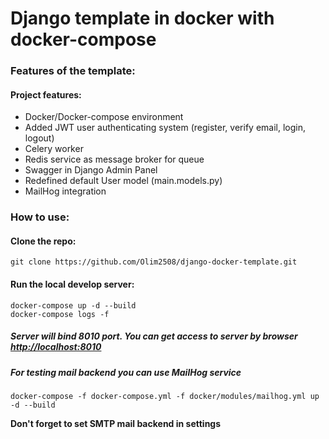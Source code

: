 # Django template in docker with docker-compose

### Features of the template:

#### Project features:
* Docker/Docker-compose environment
* Added JWT user authenticating system (register, verify email, login, logout)
* Celery worker
* Redis service as message broker for queue
* Swagger in Django Admin Panel
* Redefined default User model (main.models.py)
* MailHog integration

### How to use:

#### Clone the repo:

    git clone https://github.com/Olim2508/django-docker-template.git

#### Run the local develop server:

    docker-compose up -d --build
    docker-compose logs -f
    
##### Server will bind 8010 port. You can get access to server by browser [http://localhost:8010](http://localhost:8010)


##### For testing mail backend you can use MailHog service
    docker-compose -f docker-compose.yml -f docker/modules/mailhog.yml up -d --build

<b>Don't forget to set SMTP mail backend in settings</b>




